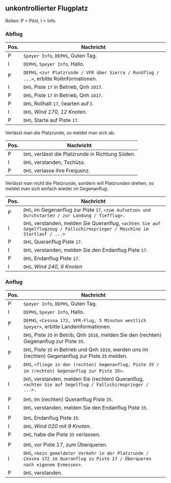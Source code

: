 
## unkontrollierter Flugplatz

Rollen: P = Pilot, I = Info

### Abflug
| Pos. | Nachricht                                                                                  |
|------|--------------------------------------------------------------------------------------------|
| P    | `Speyer Info`, `DEPHS`, Guten Tag.                                                         |
| I    | `DEPHS`, `Speyer Info`, Hallo.                                                             |
| P    | `DEPHS`, `<zur Platzrunde / VFR über Sierra / Rundflug / ...>`, erbitte Rollinformationen. |
| I    | `DHS`, Piste `17` in Betrieb, Qnh `1017`.                                                  |
| P    | `DHS`, Piste `17` in Betrieb, Qnh `1017`.                                                  |
| P    | `DHS`, Rollhalt `17`, (warten auf ).                                                       |
| I    | `DHS`, *Wind 170, 12 Knoten*.                                                              |
| P    | `DHS`, Starte auf Piste `17`.                                                              |

Verlässt man die Platzrunde, so meldet man sich ab.

| Pos. | Nachricht                                         |
|------|---------------------------------------------------|
| P    | `DHS`, verlässt die Platzrunde in Richtung Süden. |
| I    | `DHS`, verstanden, Tschüss.                       |
| P    | `DHS`, verlasse ihre Frequenz.                    |

Verlässt man nicht die Platzrunde, sondern will Platzrunden drehen, so meldet man sich einfach wieder im Gegenanflug.

| Pos. | Nachricht                                                                                                                     |
|------|-------------------------------------------------------------------------------------------------------------------------------|
| P    | `DHS`, im Gegenanflug zur Piste `17`, `<zum Aufsetzen und Durchstarten / zur Landung / Tiefflug>.`                            |
| I    | `DHS`, verstanden, melden Sie Queranflug, `<achten Sie auf Segelflugzeug / Fallschirmspringer / Maschine im Startlauf / ...>` |
| P    | `DHS`, Queranflug Piste `17`.                                                                                                 |
| I    | `DHS`, verstanden, melden Sie den Endanflug Piste `17`.                                                                       |
| P    | `DHS`, Endanflug Piste `17`.                                                                                                  |
| I    | `DHS`, *Wind 240, 6 Knoten*                                                                                                   |



### Anflug
| Pos. | Nachricht                                                                                                                       |
|------|---------------------------------------------------------------------------------------------------------------------------------|
| P    | `Speyer Info`, `DEPHS`, Guten Tag.                                                                                              |
| I    | `DEPHS`, `Speyer Info`, Hallo.                                                                                                  |
| P    | `DEPHS`, `<Cessna 172, VFR-Flug, 5 Minuten westlich Speyer>`, erbitte Landeinformationen.                                       |
| I    | `DHS`, Piste `35` in Betrib, Qnh `1016`, melden Sie den (rechten) Gegenanflug zur Piste `35`.                                   |
| P    | `DHS`, Piste `35` in Betrieb und Qnh `1016`, werden uns im (rechten) Gegenanflug zur Piste `35` melden.                         |
| P    | `DHS`, `<fliege in den (rechten) Gegenanflug, Piste 35 / im (rechten) Gegenanflug zur Piste 35>`.                               |
| I    | `DHS`, verstanden, melden Sie (rechten) Queranflug, `<achten Sie auf Segelflug / Fallschirmspringer / ...>.`                    |
|      |                                                                                                                                 |
| P    | `DHS`, im (rechten) Queranflug Piste `35`.                                                                                      |
| I    | `DHS`, verstanden, melden Sie den Endanflug Piste `35`.                                                                         |
|      |                                                                                                                                 |
| P    | `DHS`, Endanflug Piste `35`.                                                                                                    |
| I    | `DHS`, *Wind 020 mit 9 Knoten.*                                                                                                 |
| P    | `DHS`, habe die Piste `35` verlassen.                                                                                           |
|      |                                                                                                                                 |
| P    | `DHS`, vor Piste 17, zum Überqueren.                                                                                            |
| I    | `DHS`, `<kein gemeldeter Verkehr in der Platzrunde / Cessna 172 im Queranflug zu Piste 17 / Überqueren nach eigenem Ermessen>`. |
| P    | `DHS`, verstanden.                                                                                                              |